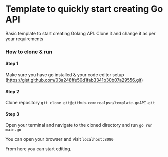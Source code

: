 # Template to quickly start creating Go API
Basic template to start creating Golang API. Clone it and change it as per your requirements

### How to clone &  run
#### Step 1
Make sure you have go installed & your code editor setup (https://gist.github.com/03a248ffe50d1fab3341b30b07a29556.git)

#### Step 2
Clone repository
`git clone git@github.com:realpvn/template-goAPI.git`

#### Step 3
Open your terminal and navigate to the cloned directory and run
`go run main.go`

You can open your browser and visit `localhost:8080`

From here you can start editing.
